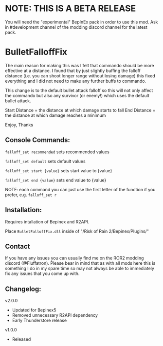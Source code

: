 # NOTE: THIS IS A BETA RELEASE

You will need the "experimental" BepInEx pack in order to use this mod. Ask in #development channel of the modding discord channel for the latest pack.

# BulletFalloffFix

The main reason for making this was I felt that commando should be more effective at a distance. I found that by just slightly buffing the falloff distance (i.e. you can shoot longer range without losing damage) this fixed everything and I did not need to make any further buffs to commando.

This change is to the default bullet attack falloff so this will not only affect the commando but also any survivor (or enemy!) which uses the default bullet attack.

Start Distance = the distance at which damage starts to fall
End Distance = the distance at which damage reaches a minimum

Enjoy,
Thanks

## Console Commands:

`falloff_set recommended` sets recommended values

`falloff_set default` sets default values

`falloff_set start {value}` sets start value to {value}

`falloff_set end {value}` sets end value to {value}

NOTE: each command you can just use the first letter of the function if you prefer, e.g. `falloff_set r`

## Installation:

Requires intallation of Bepinex and R2API. 

Place `BulletFalloffFix.dll` inside of "/Risk of Rain 2/Bepinex/Plugins/"

## Contact

If you have any issues you can usually find me on the ROR2 modding discord (@Fluffatron). Please bear in mind that as with all mods here this is something I do in my spare time so may not always be able to immediately fix any issues that you come up with. 

## Changelog:

v2.0.0
- Updated for Bepinex5
- Removed unnecessary R2API dependency
- Early Thunderstore release

v1.0.0 
- Released
